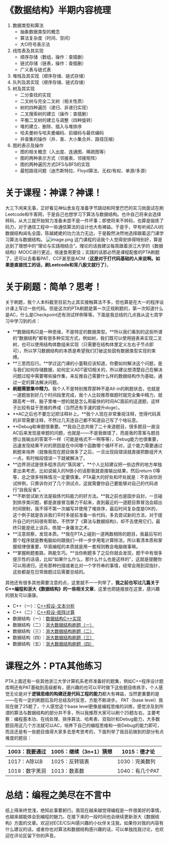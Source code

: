 # 《数据结构》半期内容梳理
1. 数据类型和算法
   - 抽象数据类型的概念
   - 算法复杂度（时间、空间）
   - 大O符号表示法
2. 线性表及其实现
   - 顺序存储（数组，操作：查插删）
   - 链式存储（链表，操作：查插删）
   - 广义表与链式表
3. 堆栈及其实现（顺序存储、链式存储）
3. 队列及其实现（顺序存储、链式存储）
3. 树及其实现
   - 二分查找的实现
   - 二叉树与完全二叉树（相关性质）
   - 树的四种遍历（递归、非递归实现）
   - 二叉搜索树的建立（操作：查插删）
   - 平衡二叉树的建立与调整（四种旋转）
   - 堆的建立、删除、插入与堆排序
   - 哈夫曼树与哈夫曼编码、前缀码与最优编码
   - 并查集的操作（并、查、大小集合并、路径压缩）
6. 图的表示及操作
   - 图的相关概念（入出度、连通图、稀疏图等）
   - 图的两种表示方式（邻接表、邻接矩阵）
   - 图的两种遍历方式DFS与BFS的实现
   - 最短路径问题（迪杰斯特拉、Floyd算法、无权/有权、单源/多源）
# 关于课程：神课？神课！
大三下闲来无事，正好看见神仙舍友在准备字节跳动和阿里巴巴的实习岗面试在刷Leetcode和牛客网，于是自己也想学习下算法与数据结构。也许自己将来会选择转码，从大三就开始努力准备未尝不是一件坏事；即使将来不转码，也算是锻炼了码力，对于通信工程中一些通信算法的设计也大有裨益。于是乎，早有听闻ZJU的数据结构闻名全国，陈越姥姥的功力法力无边，于是毅然决然地选择跟着这门课学习算法与数据结构。
![image.png](https://cdn.nlark.com/yuque/0/2022/png/2131041/1649752488736-7c5ddee6-dd32-4a0e-84d2-1502f4a97221.png#clientId=u4e9aa783-399a-4&crop=0&crop=0&crop=1&crop=1&from=paste&height=328&id=u92719f52&margin=%5Bobject%20Object%5D&name=image.png&originHeight=655&originWidth=1200&originalType=url&ratio=1&rotation=0&showTitle=false&size=317569&status=done&style=none&taskId=uc515471e-7c5d-4e9b-86e3-57db0f7f77a&title=&width=600)
这门课程的话我个人觉得安排得特别好，算是达到了理想中的“理论与实践相结合”。理论的话我建议每周跟着浙江大学的《数据结构》MOOC进行更近，倍速食用更佳；实践的话那必然是课程配套的PTA刷题了，还可以去看看PAT、CCF甚至是ACM（**这是对于打代码基础的人来说啊。如果是直接找工的话，刷Leetcode和背八股文就行了）**。
# 关于刷题：简单？思考！
关于刷题，我个人本科截至目前为止其实接触算法不多，但也算是在大一的程序设计课上写过一些代码。但是这次的PTA刷题是第一次正规刷题的，第一次知道什么是AC，什么是Checkpoint还有测试样例等等。下面是我总结的几点我从这七周学习中学习到的点：

- **数据结构只是一种思维，不是特定的数据类型。**所以我们看到的这些所谓的“数据结构”都有很多种实现方式，例如树，我们既可以使用链表来实现二叉树，也可以使用结构体数组来实现（只需要在结构体里定义左右子节点即可），所以学习数据结构的本质是希望我们打破这些固有数据类型实现的束缚。
- **三思而后行。**学过这门课的小童鞋应该知道，你要如何解决这个问题，是与我们如何存储数据，如何定义ADT密切相关的，所以建议想清楚自己在解决问题过程中需要哪些操作集，来反推自己需要什么样的数据结构作为基础，通过一定的算法解决问题。
- **刷题需要集中精力**。我个人不是特别推荐那种不是All-in的刷题状态，也就是一道题放到好几个时间段里完成，我个人比较推荐做题时就完全集中精力，就跟高考一样，脑子里唯一想的就是怎么用最快的时间AC面前的这道题，这样子比较有益于思维的养成（当然还有手速的提升doge）。
- **AC之后也不要忘记把注释补上。**我个人现在非常重视注释，觉得代码真的非常需要注释，不然过几天连自己都不知道自己写了个啥玩意。
- **Debug和审题很重要。**我自己总共做了二十来道题目，很多题目一直没AC后来发现是审题的问题，也就是——不是我做错了，而是我的答案与题目想让我输出的答案不一样（可能是格式不一啊等等），Debug能力也很重要，迅速发现结果不对的原因是在中间哪个函数哪个循环不对，这个能力需要通过刷题来培养（就像我现在题目做多了之后，一旦出现段错误就直接把数组开大一点，有时候段错误一下就被解决了。
- **边界测试是很多程序员的“落凤坡”。**个人比较建议把一些边界的地方单独拿出来考虑，比如说输入的N很小的话那我就直接输出结果，然后return 0等等，总之很多特殊情况一定要慎重。PTA最大的好处和坏处就是：不告诉你测试样例，只靠诉你对了几个测试点，这就需要你自己要能够对自己的代码进行“自我反省”。
- **不断尝试新方法是锻炼代码能力的好方法。**我之前也是固步自封，一旦碰到排序类问题，都是直接冒泡暴力干起来，直到最近的一道题目靠冒泡会超出时间限制，我不得不第一次编写并使用了堆排序，最后时间复杂度是OK的，这个例子就是告诉我们平时多提前准备一些代码，多去尝试新的方法，对于提升自己的代码很有帮助，不然学了《算法与数据结构》，却不去使用它们，最终只能是纸上谈兵，练就一身屠龙之术。
- **注意观察，发现本质。**我在PTA上碰到一道两数相除的题目，我最后写的那个程序就是教电脑如何跟我们一样一步步用笔计算除法，所以看清本质和掌握规律很重要，毕竟编程的本质就是用一套规则教会电脑做事嘛。
- **掌握刷题套路，熟能生巧。**当你刷题多了之后你就会发现，题干中有很多提示性的话语，比如“如果什么什么，那什么什么也是这样的”，这就是提醒你可以用递归，还有那种扫描或者比对一个字符串的事情，经常会用到双指针，这些都是在日常做题过后需要总结的。

其他还有很多其他需要注意的点，这里就不一一列举了，**我之前也写过几篇关于C++编程和浙大《数据结构》的一些相关文章**，这里也把链接放在这里，感兴趣的朋友可以康康。

   - C++（一）：[C++程设-文本分析](https://www.yuque.com/beifengchuisanzhiyue/lz5gx3/ana6ii)
   - C++（二）：[C++程设-矩阵计算](https://www.yuque.com/beifengchuisanzhiyue/lz5gx3/lgqcue)
   - 数据结构（一）：[数据结构C++实现](https://www.yuque.com/beifengchuisanzhiyue/lz5gx3/rwg1x1)
   - 数据结构（二）：[浙大数据结构刷题（一）](https://www.yuque.com/beifengchuisanzhiyue/lz5gx3/xy3osq)
   - 数据结构（三）：[浙大数据结构刷题（二）](https://www.yuque.com/beifengchuisanzhiyue/lz5gx3/ds531x)
   - 数据结构（四）：[浙大数据结构刷题（三）](https://www.yuque.com/beifengchuisanzhiyue/lz5gx3/mxi4ex)
   - 数据结构（五）：[浙大数据结构刷题（四）](https://www.yuque.com/beifengchuisanzhiyue/lz5gx3/mlaeva)
# 课程之外：PTA其他练习
PTA上面还有一些其他浙江大学计算机系老师准备好的题集，例如C++程序设计题库啊还有PAT基础到高级都有，感兴趣的也可以平时做下这些题目练练手，个人感觉无论是对于**逻辑思维的构建还是代码工程的能力**都大有裨益，当然更重要的是——在有一定的刷题后及时总结及时反思，方能不断进步。
PAT（base level）我现在做了25题了，个人感觉这个base level更像是编程思维的训练，感觉涉及到所谓的算法与数据结构的部分并不多，所以我推荐大家可以刷个25题左右，主要考察：编程基本功、在线处理、排序算法、哈希表、双指针和Debug能力，大多数题目用这几个方法就可以AC，培养下自己的编程思维和一些Debug的能力即可，而且还是有一些题目值得大家多去思考思考的，下面列举了我目前做到的部分有点难度的题目：

| 1003：我要通过 | 1005：继续（3n+1）猜想 | 1015：德才论 |
| --- | --- | --- |
| 1017：A除以B | 1025：反转链表 | 1030：完美数列 |
| 1019：数字黑洞 | 1013：数素数 | 1040：有几个PAT |

# 总结：编程之美尽在不言中
纸上得来终觉浅，绝知此事要躬行。我现在越来越觉得编程是一件很美好的事情，也越来越能体会到编程的魅力。在接下来的一段时间也会继续更新浙大《数据结构》方面的文章。欢迎对ECE/CS/AI感兴趣的小伙伴关注我，如果你对我的内容有什么建议的话，或者你也对算法和数据结构感兴趣的话，可以单独找我讨论，也欢迎在评论区留下你的声音。

